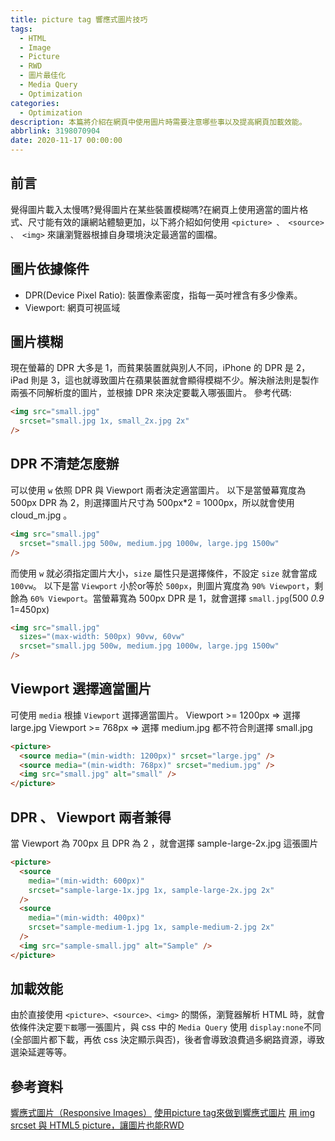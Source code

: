 ```yaml
---
title: picture tag 響應式圖片技巧
tags:
  - HTML
  - Image
  - Picture
  - RWD
  - 圖片最佳化
  - Media Query
  - Optimization
categories:
  - Optimization
description: 本篇將介紹在網頁中使用圖片時需要注意哪些事以及提高網頁加載效能。
abbrlink: 3198070904
date: 2020-11-17 00:00:00
---
```

## 前言

覺得圖片載入太慢嗎?覺得圖片在某些裝置模糊嗎?在網頁上使用適當的圖片格式、尺寸能有效的讓網站體驗更加，以下將介紹如何使用 `<picture> 、 <source> 、 <img>` 來讓瀏覽器根據自身環境決定最適當的圖檔。

## 圖片依據條件

* DPR(Device Pixel Ratio): 裝置像素密度，指每一英吋裡含有多少像素。
* Viewport: 網頁可視區域

## 圖片模糊

現在螢幕的 DPR 大多是 1，而貧果裝置就與別人不同，iPhone 的 DPR 是 2，iPad 則是 3，這也就導致圖片在蘋果裝置就會顯得模糊不少。解決辦法則是製作兩張不同解析度的圖片，並根據 DPR 來決定要載入哪張圖片。
參考代碼:

``` HTML
<img src="small.jpg"
  srcset="small.jpg 1x, small_2x.jpg 2x"
/>
```

## DPR 不清楚怎麼辦

可以使用 `w` 依照 DPR 與 Viewport 兩者決定適當圖片。
以下是當螢幕寬度為 500px DPR 為 2，則選擇圖片尺寸為 500px*2 = 1000px，所以就會使用 cloud_m.jpg 。

``` HTML
<img src="small.jpg"
  srcset="small.jpg 500w, medium.jpg 1000w, large.jpg 1500w"
/>
```

而使用 `w` 就必須指定圖片大小，`size` 屬性只是選擇條件，不設定 `size` 就會當成 `100vw`。
以下是當 `Viewport` 小於or等於 `500px`，則圖片寬度為 `90% Viewport`，剩餘為 `60% Viewport`。當螢幕寬為 500px DPR 是 1，就會選擇 `small.jpg`(500 *0.9* 1=450px)

``` HTML
<img src="small.jpg"
  sizes="(max-width: 500px) 90vw, 60vw"
  srcset="small.jpg 500w, medium.jpg 1000w, large.jpg 1500w"
/>
```

## Viewport 選擇適當圖片

可使用 `media` 根據 `Viewport` 選擇適當圖片。
Viewport >= 1200px => 選擇 large.jpg
Viewport >= 768px => 選擇 medium.jpg
都不符合則選擇 small.jpg

``` HTML
<picture>
  <source media="(min-width: 1200px)" srcset="large.jpg" />
  <source media="(min-width: 768px)" srcset="medium.jpg" />
  <img src="small.jpg" alt="small" />
</picture>
```

## DPR 、 Viewport 兩者兼得

當 Viewport 為 700px 且 DPR 為 2 ，就會選擇 sample-large-2x.jpg 這張圖片

``` HTML
<picture>
  <source
    media="(min-width: 600px)"
    srcset="sample-large-1x.jpg 1x, sample-large-2x.jpg 2x"
  />
  <source
    media="(min-width: 400px)"
    srcset="sample-medium-1.jpg 1x, sample-medium-2.jpg 2x"
  />
  <img src="sample-small.jpg" alt="Sample" />
</picture>
```

## 加載效能

由於直接使用 `<picture>、<source>、<img>` 的關係，瀏覽器解析 HTML 時，就會依條件決定要`下載`哪一張圖片，與 css 中的 `Media Query` 使用 `display:none`不同(全部圖片都下載，再依 css 決定顯示與否)，後者會導致浪費過多網路資源，導致選染延遲等等。

## 參考資料

[響應式圖片（Responsive Images）](https://cythilya.github.io/2018/08/24/responsive-images/)
[使用picture tag來做到響應式圖片](https://hamisme.blogspot.com/2019/11/html5-picture-tag.html)
[用 img srcset 與 HTML5 picture，讓圖片也能RWD](https://shubo.io/responsive-image/#img-srcset-%E5%B1%AC%E6%80%A7)

